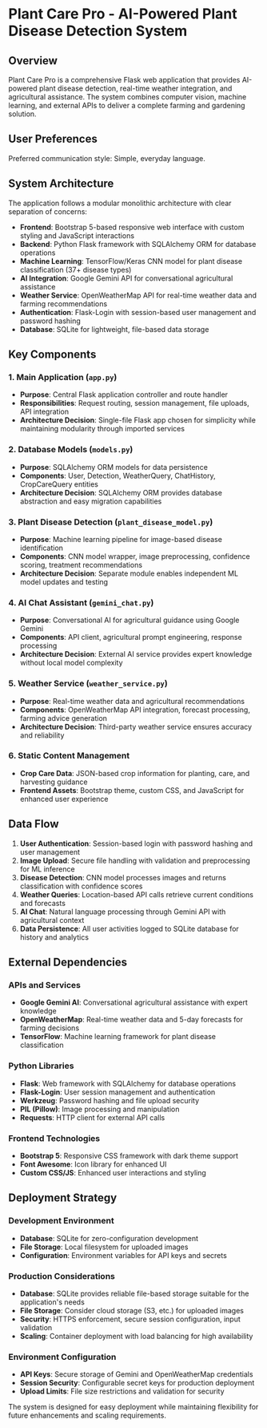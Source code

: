 # Plant Care Pro - AI-Powered Plant Disease Detection System

## Overview

Plant Care Pro is a comprehensive Flask web application that provides AI-powered plant disease detection, real-time weather integration, and agricultural assistance. The system combines computer vision, machine learning, and external APIs to deliver a complete farming and gardening solution.

## User Preferences

Preferred communication style: Simple, everyday language.

## System Architecture

The application follows a modular monolithic architecture with clear separation of concerns:

- **Frontend**: Bootstrap 5-based responsive web interface with custom styling and JavaScript interactions
- **Backend**: Python Flask framework with SQLAlchemy ORM for database operations
- **Machine Learning**: TensorFlow/Keras CNN model for plant disease classification (37+ disease types)
- **AI Integration**: Google Gemini API for conversational agricultural assistance
- **Weather Service**: OpenWeatherMap API for real-time weather data and farming recommendations
- **Authentication**: Flask-Login with session-based user management and password hashing
- **Database**: SQLite for lightweight, file-based data storage

## Key Components

### 1. Main Application (`app.py`)
- **Purpose**: Central Flask application controller and route handler
- **Responsibilities**: Request routing, session management, file uploads, API integration
- **Architecture Decision**: Single-file Flask app chosen for simplicity while maintaining modularity through imported services

### 2. Database Models (`models.py`)
- **Purpose**: SQLAlchemy ORM models for data persistence
- **Components**: User, Detection, WeatherQuery, ChatHistory, CropCareQuery entities
- **Architecture Decision**: SQLAlchemy ORM provides database abstraction and easy migration capabilities

### 3. Plant Disease Detection (`plant_disease_model.py`)
- **Purpose**: Machine learning pipeline for image-based disease identification
- **Components**: CNN model wrapper, image preprocessing, confidence scoring, treatment recommendations
- **Architecture Decision**: Separate module enables independent ML model updates and testing

### 4. AI Chat Assistant (`gemini_chat.py`)
- **Purpose**: Conversational AI for agricultural guidance using Google Gemini
- **Components**: API client, agricultural prompt engineering, response processing
- **Architecture Decision**: External AI service provides expert knowledge without local model complexity

### 5. Weather Service (`weather_service.py`)
- **Purpose**: Real-time weather data and agricultural recommendations
- **Components**: OpenWeatherMap API integration, forecast processing, farming advice generation
- **Architecture Decision**: Third-party weather service ensures accuracy and reliability

### 6. Static Content Management
- **Crop Care Data**: JSON-based crop information for planting, care, and harvesting guidance
- **Frontend Assets**: Bootstrap theme, custom CSS, and JavaScript for enhanced user experience

## Data Flow

1. **User Authentication**: Session-based login with password hashing and user management
2. **Image Upload**: Secure file handling with validation and preprocessing for ML inference
3. **Disease Detection**: CNN model processes images and returns classification with confidence scores
4. **Weather Queries**: Location-based API calls retrieve current conditions and forecasts
5. **AI Chat**: Natural language processing through Gemini API with agricultural context
6. **Data Persistence**: All user activities logged to SQLite database for history and analytics

## External Dependencies

### APIs and Services
- **Google Gemini AI**: Conversational agricultural assistance with expert knowledge
- **OpenWeatherMap**: Real-time weather data and 5-day forecasts for farming decisions
- **TensorFlow**: Machine learning framework for plant disease classification

### Python Libraries
- **Flask**: Web framework with SQLAlchemy for database operations
- **Flask-Login**: User session management and authentication
- **Werkzeug**: Password hashing and file upload security
- **PIL (Pillow)**: Image processing and manipulation
- **Requests**: HTTP client for external API calls

### Frontend Technologies
- **Bootstrap 5**: Responsive CSS framework with dark theme support
- **Font Awesome**: Icon library for enhanced UI
- **Custom CSS/JS**: Enhanced user interactions and styling

## Deployment Strategy

### Development Environment
- **Database**: SQLite for zero-configuration development
- **File Storage**: Local filesystem for uploaded images
- **Configuration**: Environment variables for API keys and secrets

### Production Considerations
- **Database**: SQLite provides reliable file-based storage suitable for the application's needs
- **File Storage**: Consider cloud storage (S3, etc.) for uploaded images
- **Security**: HTTPS enforcement, secure session configuration, input validation
- **Scaling**: Container deployment with load balancing for high availability

### Environment Configuration
- **API Keys**: Secure storage of Gemini and OpenWeatherMap credentials
- **Session Security**: Configurable secret keys for production deployment
- **Upload Limits**: File size restrictions and validation for security

The system is designed for easy deployment while maintaining flexibility for future enhancements and scaling requirements.